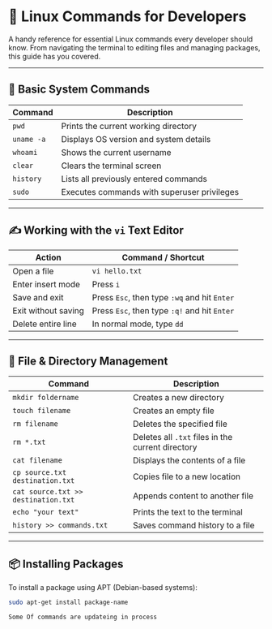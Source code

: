 # 🐧 Linux Commands for Developers

A handy reference for essential Linux commands every developer should know. From navigating the terminal to editing files and managing packages, this guide has you covered.

---

## 📁 Basic System Commands

| Command              | Description                                                  |
|----------------------|--------------------------------------------------------------|
| `pwd`                | Prints the current working directory                         |
| `uname -a`           | Displays OS version and system details                       |
| `whoami`             | Shows the current username                                   |
| `clear`              | Clears the terminal screen                                   |
| `history`            | Lists all previously entered commands                        |
| `sudo`               | Executes commands with superuser privileges                  |

---

## ✍️ Working with the `vi` Text Editor

| Action                        | Command / Shortcut                                     |
|-------------------------------|--------------------------------------------------------|
| Open a file                   | `vi hello.txt`                                         |
| Enter insert mode             | Press `i`                                              |
| Save and exit                 | Press `Esc`, then type `:wq` and hit `Enter`           |
| Exit without saving           | Press `Esc`, then type `:q!` and hit `Enter`           |
| Delete entire line            | In normal mode, type `dd`                              |

---

## 📂 File & Directory Management

| Command                        | Description                                           |
|--------------------------------|-------------------------------------------------------|
| `mkdir foldername`             | Creates a new directory                              |
| `touch filename`               | Creates an empty file                                |
| `rm filename`                  | Deletes the specified file                           |
| `rm *.txt`                     | Deletes all `.txt` files in the current directory    |
| `cat filename`                 | Displays the contents of a file                      |
| `cp source.txt destination.txt`| Copies file to a new location                        |
| `cat source.txt >> destination.txt` | Appends content to another file               |
| `echo "your text"`             | Prints the text to the terminal                      |
| `history >> commands.txt`      | Saves command history to a file                      |

---

## 📦 Installing Packages

To install a package using APT (Debian-based systems):

```bash
sudo apt-get install package-name

Some Of commands are updateing in process

